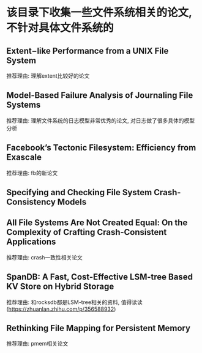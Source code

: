# 该目录下收集一些文件系统相关的论文, 不针对具体文件系统的


## Extent−like Performance from a UNIX File System

推荐理由: 理解extent比较好的论文

## Model-Based Failure Analysis of Journaling File Systems

推荐理由: 理解文件系统的日志模型非常优秀的论文, 对日志做了很多具体的模型分析

## Facebook’s Tectonic Filesystem: Efficiency from Exascale

推荐理由: fb的新论文

## Specifying and Checking File System Crash-Consistency Models
## All File Systems Are Not Created Equal: On the Complexity of Crafting Crash-Consistent Applications

推荐理由: crash一致性相关论文

## SpanDB: A Fast, Cost-Effective LSM-tree Based KV Store on Hybrid Storage

推荐理由: 和rocksdb都是LSM-tree相关的资料, 值得读读
(https://zhuanlan.zhihu.com/p/356588932)

## Rethinking File Mapping for Persistent Memory

推荐理由: pmem相关论文
